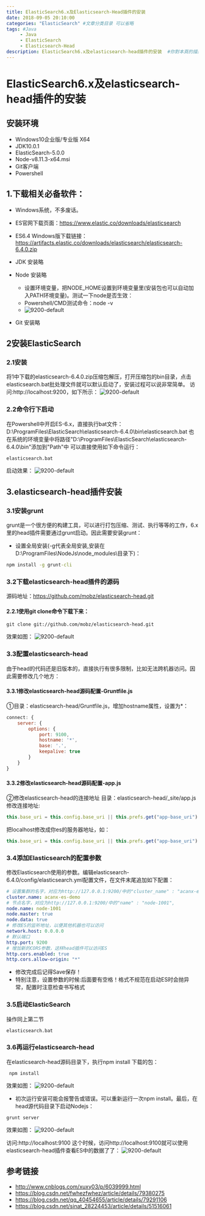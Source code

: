 ```yaml
---
title: ElasticSearch6.x及Elasticsearch-Head插件的安装
date: 2018-09-05 20:10:00
categories: "ElasticSearch" #文章分类目录 可以省略
tags: #Java 
     - Java
     - ElasticSearch
     - Elasticsearch-Head
description: ElasticSearch6.x及elasticsearch-head插件的安装  #你對本頁的描述 可以省略
---
```



# ElasticSearch6.x及elasticsearch-head插件的安装


## 安装环境
- Windows10企业版/专业版 X64
- JDK10.0.1
- ElasticSearch-5.0.0
- Node-v8.11.3-x64.msi
- Git客户端
- Powershell


## 1.下载相关必备软件：
- Windows系统，不多废话。
- ES官网下载页面：https://www.elastic.co/downloads/elasticsearch
- ES6.4 Windows版下载链接：https://artifacts.elastic.co/downloads/elasticsearch/elasticsearch-6.4.0.zip

- JDK 安装略
- Node 安装略  
    - 设置环境变量，把NODE_HOME设置到环境变量里(安装包也可以自动加入PATH环境变量)。测试一下node是否生效：
    - Powershell/CMD测试命令：node -v
    - ![9200-default](/Blog/static/image/20180905/node-v.png)
- Git 安装略




## 2安装ElasticSearch
### 2.1安装
将1中下载的elasticsearch-6.4.0.zip压缩包解压，打开压缩包的bin目录，点击elasticsearch.bat批处理文件就可以默认启动了，安装过程可以说非常简单。
访问:http://localhost:9200，如下所示：
![9200-default](/Blog/static/image/20180905/9200-default.png)

### 2.2命令行下启动
在Powershell中开启ES-6.x，直接执行bat文件：
D:\ProgramFiles\ElasticSearch\elasticsearch-6.4.0\bin\elasticsearch.bat
也在系统的环境变量中将路径"D:\ProgramFiles\ElasticSearch\elasticsearch-6.4.0\bin\"添加到"Path"中
可以直接使用如下命令运行：
```cmd
elasticsearch.bat
```
启动效果：
![9200-default](/Blog/static/image/20180905/ES启动.png)

## 3.elasticsearch-head插件安装
### 3.1安装grunt
grunt是一个很方便的构建工具，可以进行打包压缩、测试、执行等等的工作，6.x里的head插件需要通过grunt启动。因此需要安装grunt：

- 设置全局安装(-g代表全局安装,安装在D:\ProgramFiles\NodeJs\node_modules\目录下)：
```cmd
npm install -g grunt-cli
```

### 3.2下载elasticsearch-head插件的源码
源码地址：https://github.com/mobz/elasticsearch-head.git
#### 2.2.1使用git clone命令下载下来：
```
git clone git://github.com/mobz/elasticsearch-head.git
```
效果如图：
![9200-default](/Blog/static/image/20180905/git-clone.png)

### 3.3配置elasticsearch-head
由于head的代码还是旧版本的，直接执行有很多限制，比如无法跨机器访问。因此需要修改几个地方：

#### 3.3.1修改elasticsearch-head源码配置-Gruntfile.js

①目录：elasticsearch-head/Gruntfile.js，增加hostname属性，设置为*：

```js
connect: {
    server: {
        options: {
            port: 9100,
            hostname: '*',
            base: '.',
            keepalive: true
        }
    }
}
```
#### 3.3.2修改elasticsearch-head源码配置-app.js
②修改elasticsearch-head的连接地址
目录：elasticsearch-head/_site/app.js
修改连接地址:
```js
this.base_uri = this.config.base_uri || this.prefs.get("app-base_uri") || "http://localhost:9200";
```
把localhost修改成你es的服务器地址，如：
```js
this.base_uri = this.config.base_uri || this.prefs.get("app-base_uri") || "http://127.0.0.1:9200";
```

### 3.4添加Elasticsearch的配置参数

修改Elasticsearch使用的参数。编辑elasticsearch-6.4.0/config/elasticsearch.yml配置文件，在文件末尾追加如下配置：
```yml
# 设置集群的名字，对应为http://127.0.0.1:9200/中的"cluster_name" : "acanx-es-demo",
cluster.name: acanx-es-demo
# 节点名字，对应为http://127.0.0.1:9200/中的"name" : "node-1001",
node.name: node-1001
node.master: true
node.data: true
# 修改ES的监听地址，以便其他机器也可以访问
network.host: 0.0.0.0
# 默认端口
http.port: 9200
# 增加新的CORS参数，这样head插件可以访问ES
http.cors.enabled: true
http.cors.allow-origin: "*"
```
- 修改完成后记得Save保存！
- 特别注意，设置参数的时候:后面要有空格！格式不规范在启动ES时会抛异常，配置时注意检查书写格式

### 3.5启动ElasticSearch
   操作同上第二节

```cmd
elasticsearch.bat
```


### 3.6再运行elasticsearch-head
 在elasticsearch-head源码目录下，执行npm install 下载的包：
```
 npm install
```
效果如图：
![9200-default](/Blog/static/image/20180905/npm-install.png)

- 初次运行安装可能会报警告或错误。可以重新运行一次npm install。最后，在head源代码目录下启动Nodejs：

```
grunt server
```

效果如图：
![9200-default](/Blog/static/image/20180905/grunt-server.png)


访问:http://localhost:9100
这个时候，访问http://localhost:9100就可以使用elasticsearch-head插件查看ES中的数据了了：
![9200-default](/Blog/static/image/20180905/9100-port.png)





## 参考链接

- http://www.cnblogs.com/xuxy03/p/6039999.html
- https://blog.csdn.net/fwhezfwhez/article/details/79380275
- https://blog.csdn.net/qq_40454655/article/details/79291106
- https://blog.csdn.net/sinat_28224453/article/details/51516061